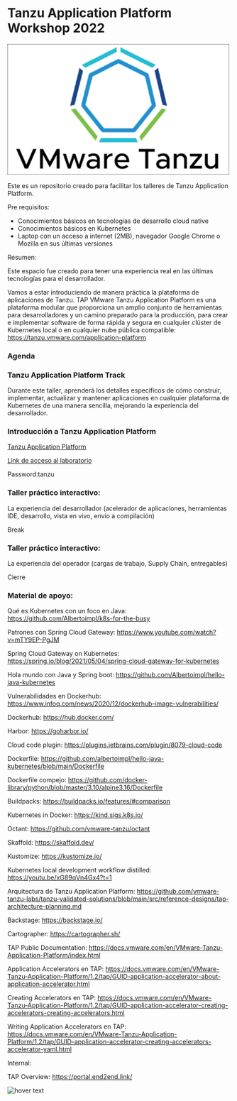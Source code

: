 # Tanzu Application Platform Workshop 2022

<p align="left">
  <img src="VMware_Tanzu_logo.png" width="500" title="hover text">
</p>


Este es un repositorio creado para facilitar los talleres de Tanzu
Application Platform.



Pre requisitos:

- Conocimientos básicos en tecnologías de desarrollo cloud native
- Conocimientos básicos en Kubernetes
- Laptop con un acceso a internet (2MB), navegador Google Chrome o Mozilla en sus últimas
  versiones

Resumen:

Este espacio fue creado para tener una experiencia real en las últimas tecnologías para el
desarrollador. 

Vamos a estar introduciendo de manera práctica la plataforma de aplicaciones de
Tanzu. TAP VMware Tanzu Application Platform es una plataforma modular que proporciona un
amplio conjunto de herramientas para desarrolladores y un camino preparado para la
producción, para crear e implementar software de forma rápida y segura en cualquier
clúster de Kubernetes local o en cualquier nube pública
compatible: https://tanzu.vmware.com/application-platform


### Agenda


### Tanzu Application Platform Track

Durante este taller, aprenderá los detalles especificos de cómo construir, implementar,
actualizar y mantener aplicaciones en cualquier plataforma de Kubernetes de una manera
sencilla, mejorando la experiencia del desarrollador.


### Introducción a Tanzu Application Platform

[Tanzu Application Platform](https://docs.google.com/presentation/d/1pxusCnTJxgHt47yle9rbuCoIBUcpqmhR/edit?usp=sharing&ouid=112891771648131852053&rtpof=true&sd=true)


[Link de acceso al laboratorio](https://tap-latam-ui.tap.corby.cc)

Password:tanzu



### Taller práctico interactivo:

La experiencia del desarrollador (acelerador de aplicaciones, herramientas IDE,
desarrollo, vista en vivo, envío a compilación)

Break

### Taller práctico interactivo:

La experiencia del operador (cargas de trabajo, Supply Chain, entregables)

Cierre 


### Material de apoyo:

Qué es Kubernetes con un foco en Java: https://github.com/Albertoimpl/k8s-for-the-busy

Patrones con Spring Cloud Gateway: https://www.youtube.com/watch?v=mTY9EP-PgJM

Spring Cloud Gateway on
Kubernetes: https://spring.io/blog/2021/05/04/spring-cloud-gateway-for-kubernetes

Hola mundo con Java y Spring boot: https://github.com/Albertoimpl/hello-java-kubernetes

Vulnerabilidades en
Dockerhub: https://www.infoq.com/news/2020/12/dockerhub-image-vulnerabilities/

Dockerhub: https://hub.docker.com/

Harbor: https://goharbor.io/

Cloud code plugin: https://plugins.jetbrains.com/plugin/8079-cloud-code

Dockerfile: https://github.com/albertoimpl/hello-java-kubernetes/blob/main/Dockerfile

Dockerfile
compejo: https://github.com/docker-library/python/blob/master/3.10/alpine3.16/Dockerfile

Buildpacks: https://buildpacks.io/features/#comparison

Kubernetes in Docker: https://kind.sigs.k8s.io/

Octant: https://github.com/vmware-tanzu/octant

Skaffold: https://skaffold.dev/

Kustomize: https://kustomize.io/

Kubernetes local development workflow distilled: https://youtu.be/xG89qVn4Gx4?t=1

Arquitectura de Tanzu Application
Platform: https://github.com/vmware-tanzu-labs/tanzu-validated-solutions/blob/main/src/reference-designs/tap-architecture-planning.md

Backstage: https://backstage.io/

Cartographer: https://cartographer.sh/

TAP Public Documentation: https://docs.vmware.com/en/VMware-Tanzu-Application-Platform/index.html

Application Accelerators en TAP: https://docs.vmware.com/en/VMware-Tanzu-Application-Platform/1.2/tap/GUID-application-accelerator-about-application-accelerator.html 

Creating Accelerators en TAP: https://docs.vmware.com/en/VMware-Tanzu-Application-Platform/1.2/tap/GUID-application-accelerator-creating-accelerators-creating-accelerators.html 

Writing Application Accelerators en TAP: https://docs.vmware.com/en/VMware-Tanzu-Application-Platform/1.2/tap/GUID-application-accelerator-creating-accelerators-accelerator-yaml.html



Internal:

TAP Overview: https://portal.end2end.link/

<p align="left">
  <img src="presenters.png" width="400" title="hover text">
</p>
